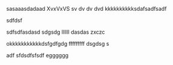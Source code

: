 sasaaasdadaad
XvxVxVS
sv
dv
dv
dvd
kkkkkkkkkksdafsadfsadf

sdfdsf

sdfsdfasdasd
sdgsdg
llllll
dasdas
zxczc

okkkkkkkkkkkdsfgdfgdg
fffffffff
dsgdsg
s


adf
sfdsdfsfsdf
egggggg
